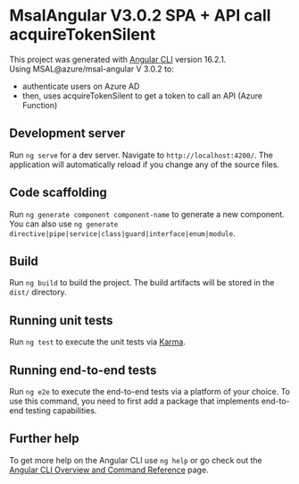 # MsalAngular V3.0.2 SPA + API call acquireTokenSilent

This project was generated with [Angular CLI](https://github.com/angular/angular-cli) version 16.2.1.   
Using MSAL@azure/msal-angular V 3.0.2 to:    
- authenticate users on Azure AD   
- then, uses acquireTokenSilent to get a token to call an API (Azure Function)   

## Development server

Run `ng serve` for a dev server. Navigate to `http://localhost:4200/`. The application will automatically reload if you change any of the source files.

## Code scaffolding

Run `ng generate component component-name` to generate a new component. You can also use `ng generate directive|pipe|service|class|guard|interface|enum|module`.

## Build

Run `ng build` to build the project. The build artifacts will be stored in the `dist/` directory.

## Running unit tests

Run `ng test` to execute the unit tests via [Karma](https://karma-runner.github.io).

## Running end-to-end tests

Run `ng e2e` to execute the end-to-end tests via a platform of your choice. To use this command, you need to first add a package that implements end-to-end testing capabilities.

## Further help

To get more help on the Angular CLI use `ng help` or go check out the [Angular CLI Overview and Command Reference](https://angular.io/cli) page.
